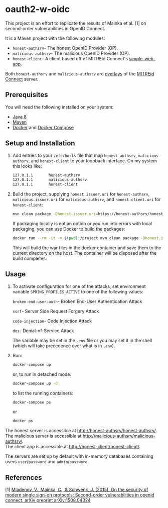 # oauth2-w-oidc

This project is an effort to replicate the results of Mainka et al. [1] on second-order vulnerabilities in OpenID Connect.

It is a Maven project with the following modules:

- ```honest-authsrv```- The honest OpenID Provider (OP).
- ```malicious-authsrv```- The malicious OpenID Provider (OP). 
- ```honest-client```- A client based off of MITREid Connect's [simple-web-app](https://github.com/mitreid-connect/simple-web-app).

Both ```honest-authsrv``` and ```malicious-authsrv``` are [overlays](https://github.com/mitreid-connect/OpenID-Connect-Java-Spring-Server/wiki/Maven-Overlay-Project-How-To) of the [MITREid Connect](https://github.com/mitreid-connect/OpenID-Connect-Java-Spring-Server) server.

## Prerequisites

You will need the following installed on your system:

- [Java 8](http://www.oracle.com/technetwork/java/javase/downloads/jdk8-downloads-2133151.html)
- [Maven](https://maven.apache.org/)
- [Docker](https://www.docker.com/) and [Docker Compose](https://docs.docker.com/compose/)

## Setup and Installation

1. Add entries to your ```/etc/hosts``` file that map ```honest-authsrv```, ```malicious-authsrv```, and ```honest-client``` to your loopback interface. On my system this looks like:

    ```bash
    127.0.1.1       honest-authsrv  
    127.0.1.1       malicious-authsrv  
    127.0.1.1       honest-client
    ```

2. Build the project, supplying ```honest.issuer.uri``` for ```honest-authsrv```, ```malicious.issuer.uri``` for ```malicious-authsrv```, and ```honest.client.uri``` for ```honest-client```:

    ```bash
    mvn clean package -Dhonest.issuer.uri=https://honest-authsrv/honest-authsrv/ -Dmalicious.issuer.uri=http://malicious-authsrv/malicious-authsrv/ -Dhonest.client.uri=http://honest-client/honest-client/
    ```

    If packaging locally is not an option or you run into errors with local packaging, you can use Docker to build the packages:

    ```bash
    docker run --rm -it -v $(pwd):/project mvn clean package -Dhonest.issuer.uri=http://honest-authsrv/honest-authsrv/ -Dmalicious.issuer.uri=http://malicious-authsrv/malicious-authsrv/ -Dhonest.client.uri=http://honest-client/honest-client/ 
    ```

    This will build the war files in the docker container and save them to the current directory on the host. The container will be disposed after the build completes.

## Usage

1. To activate configuration for one of the attacks, set environment variable ```SPRING_PROFILES_ACTIVE``` to one of the following values:

    ```broken-end-user-auth```- Broken End-User Authentication Attack 

    ```ssrf```- Server Side Request Forgery Attack 

    ```code-injection```- Code Injection Attack 

    ```dos```- Denial-of-Service Attack 

    The variable may be set in the ```.env``` file or you may set it in the shell (which will take precedence over what is in ```.env```).

2. Run:

    ```bash
    docker-compose up
    ```
    or, to run in detached mode:

    ```bash
    docker-compose up -d
    ```
    to list the running containers:
    ```bash
    docker-compose ps
    ```
    or

    ```bash
    docker ps
    ```

The honest server is accessible at [http://honest-authsrv/honest-authsrv/](http://honest-authsrv/honest-authsrv/).  
The malicious server is accessible at [http://malicious-authsrv/malicious-authsrv/](http://malicious-authsrv/malicious-authsrv/).  
The client app is accessible at [http://honest-client/honest-client/](http://honest-client/honest-client/).

The servers are set up by default with in-memory databases containing users `user`/`password` and `admin`/`password`.

## References

\[1\] [Mladenov, V., Mainka, C., & Schwenk, J. (2015). On the security of modern single sign-on protocols: Second-order vulnerabilities in openid connect. arXiv preprint arXiv:1508.04324](https://arxiv.org/pdf/1508.04324.pdf)
